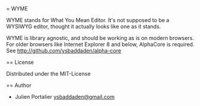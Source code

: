 = WYME

WYME stands for What You Mean Editor. It's not supposed to be a WYSIWYG
editor, thought it actually looks like one as it stands.

WYME is library agnostic, and should be working as is on modern browsers.
For older browsers like Internet Explorer 8 and below, AlphaCore is
required. See http://github.com/ysbaddaden/alpha-core

== License

Distributed under the MIT-License

== Author

- Julien Portalier <ysbaddaden@gmail.com>

